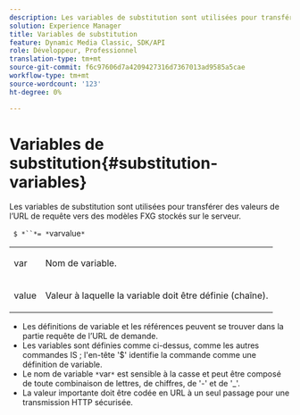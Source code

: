 ```yaml
---
description: Les variables de substitution sont utilisées pour transférer des valeurs de l’URL de requête vers des modèles FXG stockés sur le serveur.
solution: Experience Manager
title: Variables de substitution
feature: Dynamic Media Classic, SDK/API
role: Développeur, Professionnel
translation-type: tm+mt
source-git-commit: f6c97606d7a4209427316d7367013ad9585a5cae
workflow-type: tm+mt
source-wordcount: '123'
ht-degree: 0%

---
```



# Variables de substitution{#substitution-variables}

Les variables de substitution sont utilisées pour transférer des valeurs de l’URL de requête vers des modèles FXG stockés sur le serveur.

` $ *``*= *`varvalue`*`

<table id="simpletable_76B381800C0D411F87CD551FC30B0579"> 
 <tr class="strow"> 
  <td class="stentry"> <p> <span class="codeph"> <span class="varname"> var  </span> </span> </p> </td> 
  <td class="stentry"> <p>Nom de variable. </p> </td> 
 </tr> 
 <tr class="strow"> 
  <td class="stentry"> <p> <span class="codeph"> <span class="varname"> value  </span> </span> </p> </td> 
  <td class="stentry"> <p>Valeur à laquelle la variable doit être définie (chaîne). </p> </td> 
 </tr> 
</table>

* Les définitions de variable et les références peuvent se trouver dans la partie requête de l’URL de demande.
* Les variables sont définies comme ci-dessus, comme les autres commandes IS ; l&#39;en-tête &#39;$&#39; identifie la commande comme une définition de variable.
* Le nom de variable `*`var`*` est sensible à la casse et peut être composé de toute combinaison de lettres, de chiffres, de &#39;-&#39; et de &#39;_&#39;.
* La valeur importante doit être codée en URL à un seul passage pour une transmission HTTP sécurisée.

